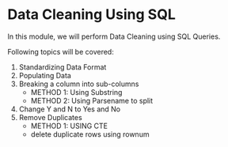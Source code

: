 # Data Cleaning Using SQL

In this module, we will perform Data Cleaning using SQL Queries.

Following topics will be covered:
1. Standardizing Data Format
2. Populating Data
3. Breaking a column into sub-columns
   - METHOD 1: Using Substring
   - METHOD 2: Using Parsename to split
4. Change Y and N to Yes and No
5. Remove Duplicates
   - METHOD 1: USING CTE
   - delete duplicate rows using rownum
